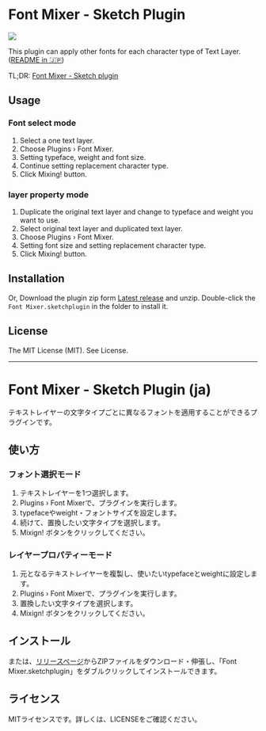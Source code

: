 # Font Mixer - Sketch Plugin

![](https://user-images.githubusercontent.com/1303440/41186655-22416cb4-6bd5-11e8-8fd7-d0aa087e1bce.png)

This plugin can apply other fonts for each character type of Text Layer. ([README in :jp:](#font-mixer---sketch-plugin-ja))

TL;DR: [Font Mixer - Sketch plugin](https://v.usetapes.com/WLvTIsA5Pl)

## Usage

### Font select mode

1. Select a one text layer.
1. Choose Plugins › Font Mixer.
1. Setting typeface, weight and font size.
1. Continue setting replacement character type.
1. Click Mixing! button.

### layer property mode

1. Duplicate the original text layer and change to typeface and weight you want to use.
1. Select original text layer and duplicated text layer.
1. Choose Plugins › Font Mixer.
1. Setting font size and setting replacement character type.
1. Click Mixing! button.

## Installation

Or, Download the plugin zip form [Latest release](https://github.com/littlebusters/Sketch-Font-Mixer/releases/latest) and unzip. Double-click the `Font Mixer.sketchplugin` in the folder to install it.

## License

The MIT License (MIT). See License.

-----

# Font Mixer - Sketch Plugin (ja)

テキストレイヤーの文字タイプごとに異なるフォントを適用することができるプラグインです。

## 使い方

### フォント選択モード

1. テキストレイヤーを1つ選択します。
1. Plugins › Font Mixerで、プラグインを実行します。
1. typefaceやweight・フォントサイズを設定します。
1. 続けて、置換したい文字タイプを選択します。
1. Mixign! ボタンをクリックしてください。

### レイヤープロパティーモード

1. 元となるテキストレイヤーを複製し、使いたいtypefaceとweightに設定します。
1. Plugins › Font Mixerで、プラグインを実行します。
1. 置換したい文字タイプを選択します。
1. Mixign! ボタンをクリックしてください。

## インストール

または、[リリースページ](https://github.com/littlebusters/Sketch-Font-Mixer/releases/latest)からZIPファイルをダウンロード・伸張し、「Font Mixer.sketchplugin」をダブルクリックしてインストールできます。

## ライセンス

MITライセンスです。詳しくは、LICENSEをご確認ください。
